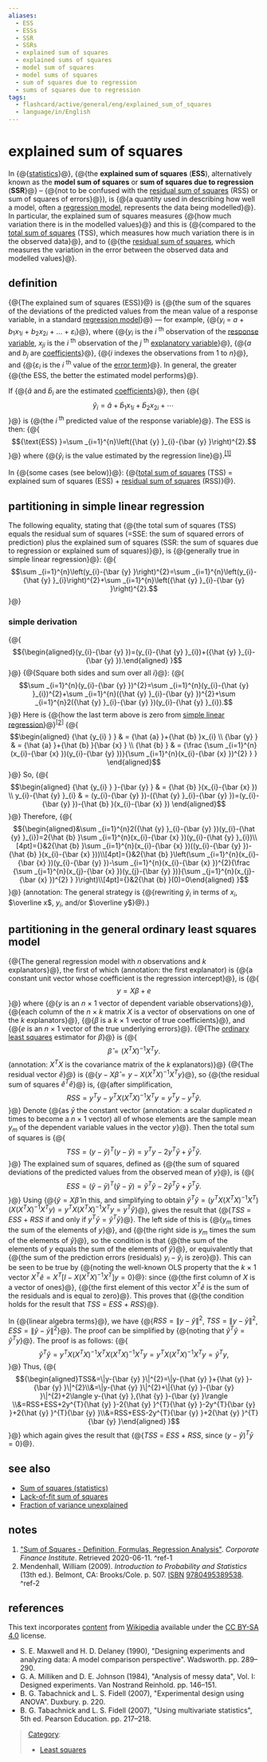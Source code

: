 ```yaml
---
aliases:
  - ESS
  - ESSs
  - SSR
  - SSRs
  - explained sum of squares
  - explained sums of squares
  - model sum of squares
  - model sums of squares
  - sum of squares due to regression
  - sums of squares due to regression
tags:
  - flashcard/active/general/eng/explained_sum_of_squares
  - language/in/English
---
```


# explained sum of squares

<!-- | ![](../../archives/Wikimedia%20Commons/Text%20document%20with%20red%20question%20mark.svg) | This article includes a list of [general references](https://en.wikipedia.org/wiki/Wikipedia:Citing%20sources#General%20references), but __it lacks sufficient corresponding [inline citations](https://en.wikipedia.org/wiki/Wikipedia:Citing%20sources#Inline%20citations)__. Please help to [improve](https://en.wikipedia.org/wiki/Wikipedia:WikiProject%20Reliability) this article by [introducing](https://en.wikipedia.org/wiki/Wikipedia:When%20to%20cite) more precise citations. _\(December 2010\)__\([Learn how and when to remove this message](https://en.wikipedia.org/wiki/Help:Maintenance%20template%20removal)\)_ | -->

In {@{[statistics](statistics.md)}@}, {@{the __explained sum of squares__ \(__ESS__\), alternatively known as the __model sum of squares__ or __sum of squares due to regression__ \(__SSR__}@} – {@{not to be confused with the [residual sum of squares](residual%20sum%20of%20squares.md) \(RSS\) or sum of squares of errors}@}\), is {@{a quantity used in describing how well a model, often a [regression model](regression%20analysis.md), represents the data being modelled}@}. In particular, the explained sum of squares measures {@{how much variation there is in the modelled values}@} and this is {@{compared to the [total sum of squares](total%20sum%20of%20squares.md) \(TSS\), which measures how much variation there is in the observed data}@}, and to {@{the [residual sum of squares](residual%20sum%20of%20squares.md), which measures the variation in the error between the observed data and modelled values}@}. <!--SR:!2025-11-28,258,330!2027-08-08,725,330!2025-12-07,265,330!2026-10-26,488,310!2026-01-11,293,330!2026-12-12,525,310!2025-08-31,185,310-->

## definition

{@{The explained sum of squares \(ESS\)}@} is {@{the sum of the squares of the deviations of the predicted values from the mean value of a response variable, in a standard [regression model](regression%20analysis.md#regression%20models)}@} — for example, {@{_y_<sub>_i_</sub> = _a_ + _b_<sub>1</sub>_x_<sub>1<!-- markdown separator -->_i_</sub> + _b_<sub>2</sub>_x_<sub>2<!-- markdown separator -->_i_</sub> + ... + _ε_<sub>_i_</sub>}@}, where {@{_y_<sub>_i_</sub> is the _i_ <sup>th</sup> observation of the [response variable](dependent%20and%20independent%20variables.md#statistics%20synonyms), _x_<sub>_ji_</sub> is the _i_ <sup>th</sup> observation of the _j_ <sup>th</sup> [explanatory variable](dependent%20and%20independent%20variables.md#statistics%20synonyms)}@}, {@{_a_ and _b_<sub>_j_</sub> are [coefficients](coefficient.md)}@}, {@{_i_ indexes the observations from 1 to _n_}@}, and {@{_ε_<sub>_i_</sub> is the _i_<!-- markdown separator --> <sup>th</sup> value of the [error term](error%20term.md)}@}. In general, the greater {@{the ESS, the better the estimated model performs}@}. <!--SR:!2026-01-05,288,330!2026-11-18,515,310!2025-09-05,189,310!2026-12-30,537,310!2025-12-15,272,330!2025-12-16,272,330!2025-12-24,278,330!2025-10-01,196,310-->

If {@{${\hat {a} }$ and ${\hat {b} }_{i}$ are the estimated [coefficients](coefficient.md)}@}, then {@{$${\hat {y} }_{i}={\hat {a} }+{\hat {b} }_{1}x_{1i}+{\hat {b} }_{2}x_{2i}+\cdots \,$$}@} is {@{the _i_<sup> th</sup> predicted value of the response variable}@}. The ESS is then: {@{$${\text{ESS} }=\sum _{i=1}^{n}\left({\hat {y} }_{i}-{\bar {y} }\right)^{2}.$$}@} where {@{${\hat {y} }_{i}$ is the value estimated by the regression line}@}.<sup>[\[1\]](#^ref-1)</sup> <!--SR:!2025-08-29,179,310!2025-11-01,236,330!2025-08-22,177,310!2025-11-20,252,330!2025-12-08,266,330-->

In {@{some cases \(see below\)}@}: {@{[total sum of squares](total%20sum%20of%20squares.md) \(TSS\) = explained sum of squares \(ESS\) + [residual sum of squares](residual%20sum%20of%20squares.md) \(RSS\)}@}. <!--SR:!2025-12-30,283,330!2025-12-31,284,330-->

## partitioning in simple linear regression

The following equality, stating that {@{the total sum of squares \(TSS\) equals the residual sum of squares \(=SSE: the sum of squared errors of prediction\) plus the explained sum of squares \(SSR: the sum of squares due to regression or explained sum of squares\)}@}, is {@{generally true in simple linear regression}@}: {@{$$\sum _{i=1}^{n}\left(y_{i}-{\bar {y} }\right)^{2}=\sum _{i=1}^{n}\left(y_{i}-{\hat {y} }_{i}\right)^{2}+\sum _{i=1}^{n}\left({\hat {y} }_{i}-{\bar {y} }\right)^{2}.$$}@} <!--SR:!2025-08-27,170,310!2025-12-20,276,330!2025-11-15,248,330-->

### simple derivation

{@{$${\begin{aligned}(y_{i}-{\bar {y} })=(y_{i}-{\hat {y} }_{i})+({\hat {y} }_{i}-{\bar {y} }).\end{aligned} }$$}@} {@{Square both sides and sum over all _i_}@}: {@{$$\sum _{i=1}^{n}(y_{i}-{\bar {y} })^{2}=\sum _{i=1}^{n}(y_{i}-{\hat {y} }_{i})^{2}+\sum _{i=1}^{n}({\hat {y} }_{i}-{\bar {y} })^{2}+\sum _{i=1}^{n}2({\hat {y} }_{i}-{\bar {y} })(y_{i}-{\hat {y} }_{i}).$$}@} Here is {@{how the last term above is zero from [simple linear regression](simple%20linear%20regression.md)}@}<sup>[\[2\]](#^ref-2)</sup> {@{$$\begin{aligned} {\hat {y_{i} } } & = {\hat {a} }+{\hat {b} }x_{i} \\ {\bar {y} } & = {\hat {a} }+{\hat {b} }{\bar {x} } \\ {\hat {b} } & = {\frac {\sum _{i=1}^{n}(x_{i}-{\bar {x} })(y_{i}-{\bar {y} })}{\sum _{i=1}^{n}(x_{i}-{\bar {x} })^{2} } } \end{aligned}$$}@} So, {@{$$\begin{aligned} {\hat {y_{i} } }-{\bar {y} } & = {\hat {b} }(x_{i}-{\bar {x} }) \\ y_{i}-{\hat {y} }_{i} & = (y_{i}-{\bar {y} })-({\hat {y} }_{i}-{\bar {y} })=(y_{i}-{\bar {y} })-{\hat {b} }(x_{i}-{\bar {x} }) \end{aligned}$$}@} Therefore, {@{$${\begin{aligned}&\sum _{i=1}^{n}2({\hat {y} }_{i}-{\bar {y} })(y_{i}-{\hat {y} }_{i})=2{\hat {b} }\sum _{i=1}^{n}(x_{i}-{\bar {x} })(y_{i}-{\hat {y} }_{i})\\[4pt]={}&2{\hat {b} }\sum _{i=1}^{n}(x_{i}-{\bar {x} })((y_{i}-{\bar {y} })-{\hat {b} }(x_{i}-{\bar {x} }))\\[4pt]={}&2{\hat {b} }\left(\sum _{i=1}^{n}(x_{i}-{\bar {x} })(y_{i}-{\bar {y} })-\sum _{i=1}^{n}(x_{i}-{\bar {x} })^{2}{\frac {\sum _{j=1}^{n}(x_{j}-{\bar {x} })(y_{j}-{\bar {y} })}{\sum _{j=1}^{n}(x_{j}-{\bar {x} })^{2} } }\right)\\[4pt]={}&2{\hat {b} }(0)=0\end{aligned} }$$}@} (annotation: The general strategy is {@{rewriting $\hat y_i$ in terms of $x_i$, $\overline x$, $y_i$, and/or $\overline y$}@}.) <!--SR:!2025-11-22,254,330!2026-01-10,292,330!2027-01-16,550,310!2025-08-26,169,310!2026-12-10,524,310!2026-03-17,318,290!2026-07-07,337,250!2027-01-06,540,310-->

## partitioning in the general ordinary least squares model

{@{The general regression model with _n_ observations and _k_ explanators}@}, the first of which (annotation: the first explanator) is {@{a constant unit vector whose coefficient is the regression intercept}@}, is {@{$$y=X\beta +e$$}@} where {@{_y_ is an _n_ × 1 vector of dependent variable observations}@}, {@{each column of the _n_ × _k_ matrix _X_ is a vector of observations on one of the _k_ explanators}@}, {@{$\beta$ is a _k_ × 1 vector of true coefficients}@}, and {@{_e_ is an _n_ × 1 vector of the true underlying errors}@}. {@{The [ordinary least squares](ordinary%20least%20squares.md) estimator for $\beta$}@} is {@{$${\hat {\beta } }=(X^{T}X)^{-1}X^{T}y.$$ (annotation: $X^T X$ is the covariance matrix of the _k_ explanators)}@} {@{The residual vector ${\hat {e} }$}@} is {@{$y-X{\hat {\beta } }=y-X(X^{T}X)^{-1}X^{T}y$}@}, so {@{the residual sum of squares ${\hat {e} }^{T}{\hat {e} }$}@} is, {@{after simplification, $$RSS=y^{T}y-y^{T}X(X^{T}X)^{-1}X^{T}y = y^T y - y^T \hat y.$$}@} Denote {@{as ${\bar {y} }$ the constant vector (annotation: a scalar duplicated _n_ times to become a _n_ × 1 vector) all of whose elements are the sample mean $y_{m}$ of the dependent variable values in the vector _y_}@}. Then the total sum of squares is {@{$$TSS=(y-{\bar {y} })^{T}(y-{\bar {y} })=y^{T}y-2y^{T}{\bar {y} }+{\bar {y} }^{T}{\bar {y} }.$$}@} The explained sum of squares, defined as {@{the sum of squared deviations of the predicted values from the observed mean of _y_}@}, is {@{$$ESS=({\hat {y} }-{\bar {y} })^{T}({\hat {y} }-{\bar {y} })={\hat {y} }^{T}{\hat {y} }-2{\hat {y} }^{T}{\bar {y} }+{\bar {y} }^{T}{\bar {y} }.$$}@} Using {@{${\hat {y} }=X{\hat {\beta } }$ in this, and simplifying to obtain ${\hat {y} }^{T}{\hat {y} } = (y^T X (X^T X)^{-1} X^T)(X (X^T X)^{-1} X^T y) = y^{T}X(X^{T}X)^{-1}X^{T}y = y^T \hat y$}@}, gives the result that {@{_TSS_ = _ESS_ + _RSS_ if and only if $y^{T}{\bar {y} }={\hat {y} }^{T}{\bar {y} }$}@}. The left side of this is {@{$y_{m}$ times the sum of the elements of _y_}@}, and {@{the right side is $y_{m}$ times the sum of the elements of ${\hat {y} }$}@}, so the condition is that {@{the sum of the elements of _y_ equals the sum of the elements of ${\hat {y} }$}@}, or equivalently that {@{the sum of the prediction errors \(residuals\) $y_{i}-{\hat {y} }_{i}$ is zero}@}. This can be seen to be true by {@{noting the well-known OLS property that the _k_ × 1 vector $X^{T}{\hat {e} }=X^{T}[I-X(X^{T}X)^{-1}X^{T}]y=0$}@}: since {@{the first column of _X_ is a vector of ones}@}, {@{the first element of this vector $X^{T}{\hat {e} }$ is the sum of the residuals and is equal to zero}@}. This proves that {@{the condition holds for the result that _TSS_ = _ESS_ + _RSS_}@}. <!--SR:!2025-11-30,259,330!2025-12-29,282,330!2025-09-29,194,310!2025-12-01,260,330!2025-11-08,242,330!2025-10-25,230,330!2025-08-27,181,310!2025-11-04,238,330!2025-09-12,160,250!2025-12-17,273,330!2025-09-15,184,310!2027-01-10,546,310!2025-10-06,199,310!2026-01-04,287,330!2025-11-14,247,330!2025-08-26,181,310!2025-12-20,227,270!2026-12-31,538,310!2026-11-20,507,310!2025-12-02,261,330!2026-01-12,294,330!2026-01-03,286,330!2025-08-29,171,310!2026-01-13,236,270!2027-01-16,514,310!2026-03-22,319,290!2027-08-22,734,330-->

In {@{linear algebra terms}@}, we have {@{$RSS=\|y-{\hat {y} }\|^{2}$, $TSS=\|y-{\bar {y} }\|^{2}$, $ESS=\|{\hat {y} }-{\bar {y} }\|^{2}$}@}. The proof can be simplified by {@{noting that ${\hat {y} }^{T}{\hat {y} }={\hat {y} }^{T}y$}@}. The proof is as follows: {@{$${\hat {y} }^{T}{\hat {y} }=y^{T}X(X^{T}X)^{-1}X^{T}X(X^{T}X)^{-1}X^{T}y=y^{T}X(X^{T}X)^{-1}X^{T}y={\hat {y} }^{T}y,$$}@} Thus, {@{$${\begin{aligned}TSS&=\|y-{\bar {y} }\|^{2}=\|y-{\hat {y} }+{\hat {y} }-{\bar {y} }\|^{2}\\&=\|y-{\hat {y} }\|^{2}+\|{\hat {y} }-{\bar {y} }\|^{2}+2\langle y-{\hat {y} },{\hat {y} }-{\bar {y} }\rangle \\&=RSS+ESS+2y^{T}{\hat {y} }-2{\hat {y} }^{T}{\hat {y} }-2y^{T}{\bar {y} }+2{\hat {y} }^{T}{\bar {y} }\\&=RSS+ESS-2y^{T}{\bar {y} }+2{\hat {y} }^{T}{\bar {y} }\end{aligned} }$$}@} which again gives the result that {@{_TSS_ = _ESS_ + _RSS_, since $(y-{\hat {y} })^{T}{\bar {y} }=0$}@}. <!--SR:!2025-12-14,271,330!2025-12-23,277,330!2025-09-04,188,310!2026-12-02,518,310!2025-10-20,202,270!2026-09-15,460,310-->

## see also

- [Sum of squares \(statistics\)](partition%20of%20sums%20of%20squares.md)
- [Lack-of-fit sum of squares](lack-of-fit%20sum%20of%20squares.md)
- [Fraction of variance unexplained](fraction%20of%20variance%20unexplained.md)

## notes

1. ["Sum of Squares - Definition, Formulas, Regression Analysis"](https://corporatefinanceinstitute.com/resources/knowledge/other/sum-of-squares/). _Corporate Finance Institute_. Retrieved 2020-06-11. <a id="^ref-1"></a>^ref-1
2. <a id="CITEREFMendenhall2009"></a> Mendenhall, William \(2009\). _Introduction to Probability and Statistics_ \(13th ed.\). Belmont, CA: Brooks/Cole. p. 507. [ISBN](ISBN.md) [9780495389538](https://en.wikipedia.org/wiki/Special:BookSources/9780495389538). <a id="^ref-2"></a>^ref-2

## references

This text incorporates [content](https://en.wikipedia.org/wiki/explained_sum_of_squares) from [Wikipedia](Wikipedia.md) available under the [CC BY-SA 4.0](https://creativecommons.org/licenses/by-sa/4.0/) license.

- S. E. Maxwell and H. D. Delaney \(1990\), "Designing experiments and analyzing data: A model comparison perspective". Wadsworth. pp. 289–290.
- G. A. Milliken and D. E. Johnson \(1984\), "Analysis of messy data", Vol. I: Designed experiments. Van Nostrand Reinhold. pp. 146–151.
- B. G. Tabachnick and L. S. Fidell \(2007\), "Experimental design using ANOVA". Duxbury. p. 220.
- B. G. Tabachnick and L. S. Fidell \(2007\), "Using multivariate statistics", 5th ed. Pearson Education. pp. 217–218.

> [Category](https://en.wikipedia.org/wiki/Help:Category):
>
> - [Least squares](https://en.wikipedia.org/wiki/Category:Least%20squares)
